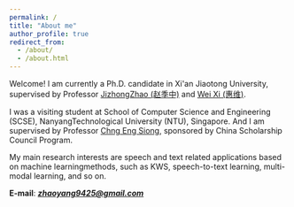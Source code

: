 ```yaml
---
permalink: /
title: "About me"
author_profile: true
redirect_from: 
  - /about/
  - /about.html
---
```


Welcome! l am currently a Ph.D. candidate in Xi'an Jiaotong University, supervised by Professor [JizhongZhao (赵季中)](http://pvc.xjtu.edu.cn/info/1010/1058.htm) and [Wei Xi (惠维)](https://gr.xjtu.edu.cn/web/xiwei).

I was a visiting student at School of Computer Science and Engineering (SCSE), NanyangTechnological University (NTU), Singapore. And l am supervised by Professor [Chng Eng Siong](https://aseschng.github.io/intro1.html), sponsored by China Scholarship Council Program.

My main research interests are speech and text related applications based on machine learningmethods, such as KWS, speech-to-text learning, multi-modal learning, and so on.

**E-mail**: ***zhaoyang9425@gmail.com***
